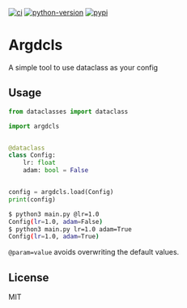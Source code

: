 [![ci](https://github.com/sotetsuk/argdcls/actions/workflows/ci.yml/badge.svg)](https://github.com/sotetsuk/argdcls/actions/workflows/ci.yml)
[![python-version](https://img.shields.io/pypi/pyversions/argdcls)](https://pypi.org/project/argdcls)
[![pypi](https://img.shields.io/pypi/v/argdcls)](https://pypi.org/project/argdcls)

# Argdcls

A simple tool to use dataclass as your config

## Usage

```py
from dataclasses import dataclass

import argdcls


@dataclass
class Config:
    lr: float
    adam: bool = False


config = argdcls.load(Config)
print(config)
```

```sh
$ python3 main.py @lr=1.0
Config(lr=1.0, adam=False)
$ python3 main.py lr=1.0 adam=True
Config(lr=1.0, adam=True)
```

`@param=value` avoids overwriting the default values.

## License
MIT
